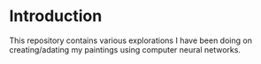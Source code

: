 # Introduction 

This repository contains various explorations I have been doing on creating/adating my paintings using computer neural networks.
